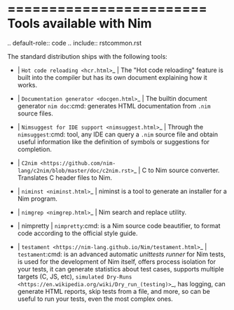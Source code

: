 ========================
Tools available with Nim
========================

.. default-role:: code
.. include:: rstcommon.rst

The standard distribution ships with the following tools:

- | `Hot code reloading <hcr.html>`_
  | The "Hot code reloading" feature is built into the compiler but has its own
    document explaining how it works.

- | `Documentation generator <docgen.html>`_
  | The builtin document generator `nim doc`:cmd: generates HTML documentation
    from ``.nim`` source files.

- | `Nimsuggest for IDE support <nimsuggest.html>`_
  | Through the `nimsuggest`:cmd: tool, any IDE can query a ``.nim`` source file
    and obtain useful information like the definition of symbols or suggestions for
    completion.

- | `C2nim <https://github.com/nim-lang/c2nim/blob/master/doc/c2nim.rst>`_
  | C to Nim source converter. Translates C header files to Nim.

- | `niminst <niminst.html>`_
  | niminst is a tool to generate an installer for a Nim program.

- | `nimgrep <nimgrep.html>`_
  | Nim search and replace utility.

- | nimpretty
  | `nimpretty`:cmd: is a Nim source code beautifier,
    to format code according to the official style guide.

- | `testament <https://nim-lang.github.io/Nim/testament.html>`_
  | `testament`:cmd: is an advanced automatic *unittests runner* for Nim tests,
    is used for the development of Nim itself, offers process isolation for your tests,
    it can generate statistics about test cases, supports multiple targets (C, JS, etc),
    `simulated Dry-Runs <https://en.wikipedia.org/wiki/Dry_run_(testing)>`_,
    has logging, can generate HTML reports, skip tests from a file, and more,
    so can be useful to run your tests, even the most complex ones.
